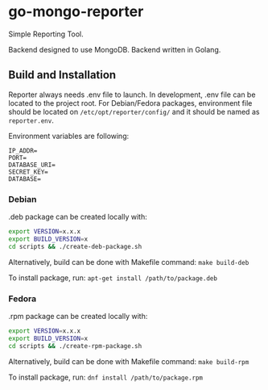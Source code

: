 # go-mongo-reporter
Simple Reporting Tool. 

Backend designed to use MongoDB. Backend written in Golang.

## Build and Installation

Reporter always needs .env file to launch. In development, .env file can be located to the project root. For Debian/Fedora packages, environment file should be located on 
`/etc/opt/reporter/config/` and it should be named as `reporter.env`. 

Environment variables are following:

```
IP_ADDR= 
PORT=
DATABASE_URI=
SECRET_KEY=
DATABASE=
```
### Debian
.deb package can be created locally with:
```bash
export VERSION=x.x.x
export BUILD_VERSION=x
cd scripts && ./create-deb-package.sh
```

Alternatively, build can be done with Makefile command:
`make build-deb`

To install package, run:
`apt-get install /path/to/package.deb`

### Fedora
.rpm package can be created locally with:
```bash
export VERSION=x.x.x
export BUILD_VERSION=x
cd scripts && ./create-rpm-package.sh
```
Alternatively, build can be done with Makefile command:
`make build-rpm`

To install package, run:
`dnf install /path/to/package.rpm`

